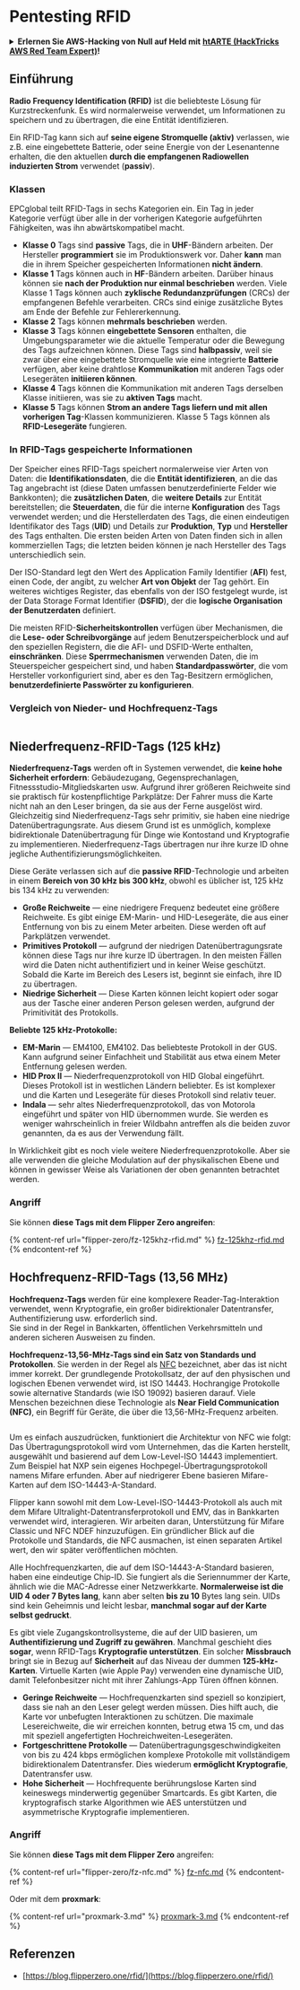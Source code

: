 # Pentesting RFID

<details>

<summary><strong>Erlernen Sie AWS-Hacking von Null auf Held mit</strong> <a href="https://training.hacktricks.xyz/courses/arte"><strong>htARTE (HackTricks AWS Red Team Expert)</strong></a><strong>!</strong></summary>

* Arbeiten Sie in einem **Cybersicherheitsunternehmen**? Möchten Sie Ihr **Unternehmen in HackTricks beworben sehen**? Oder möchten Sie Zugriff auf die **neueste Version des PEASS oder HackTricks im PDF-Format** haben? Überprüfen Sie die [**ABONNEMENTPLÄNE**](https://github.com/sponsors/carlospolop)!
* Entdecken Sie [**The PEASS Family**](https://opensea.io/collection/the-peass-family), unsere Sammlung exklusiver [**NFTs**](https://opensea.io/collection/the-peass-family)
* Holen Sie sich das [**offizielle PEASS & HackTricks-Merch**](https://peass.creator-spring.com)
* **Treten Sie der** [**💬**](https://emojipedia.org/speech-balloon/) **Discord-Gruppe** (https://discord.gg/hRep4RUj7f) bei oder der **Telegram-Gruppe** oder **folgen** Sie mir auf **Twitter** 🐦[**@carlospolopm**](https://twitter.com/hacktricks\_live)**.**
* **Teilen Sie Ihre Hacking-Tricks, indem Sie PRs an das** [**HackTricks-Repo**](https://github.com/carlospolop/hacktricks) **und das** [**HackTricks-Cloud-Repo**](https://github.com/carlospolop/hacktricks-cloud) **einreichen**.

</details>

## Einführung

**Radio Frequency Identification (RFID)** ist die beliebteste Lösung für Kurzstreckenfunk. Es wird normalerweise verwendet, um Informationen zu speichern und zu übertragen, die eine Entität identifizieren.

Ein RFID-Tag kann sich auf **seine eigene Stromquelle (aktiv)** verlassen, wie z.B. eine eingebettete Batterie, oder seine Energie von der Lesenantenne erhalten, die den aktuellen **durch die empfangenen Radiowellen induzierten Strom** verwendet (**passiv**).

### Klassen

EPCglobal teilt RFID-Tags in sechs Kategorien ein. Ein Tag in jeder Kategorie verfügt über alle in der vorherigen Kategorie aufgeführten Fähigkeiten, was ihn abwärtskompatibel macht.

* **Klasse 0** Tags sind **passive** Tags, die in **UHF**-Bändern arbeiten. Der Hersteller **programmiert** sie im Produktionswerk vor. Daher **kann** man die in ihrem Speicher gespeicherten Informationen **nicht ändern**.
* **Klasse 1** Tags können auch in **HF**-Bändern arbeiten. Darüber hinaus können sie **nach der Produktion nur einmal beschrieben** werden. Viele Klasse 1 Tags können auch **zyklische Redundanzprüfungen** (CRCs) der empfangenen Befehle verarbeiten. CRCs sind einige zusätzliche Bytes am Ende der Befehle zur Fehlererkennung.
* **Klasse 2** Tags können **mehrmals beschrieben** werden.
* **Klasse 3** Tags können **eingebettete Sensoren** enthalten, die Umgebungsparameter wie die aktuelle Temperatur oder die Bewegung des Tags aufzeichnen können. Diese Tags sind **halbpassiv**, weil sie zwar über eine eingebettete Stromquelle wie eine integrierte **Batterie** verfügen, aber keine drahtlose **Kommunikation** mit anderen Tags oder Lesegeräten **initiieren können**.
* **Klasse 4** Tags können die Kommunikation mit anderen Tags derselben Klasse initiieren, was sie zu **aktiven Tags** macht.
* **Klasse 5** Tags können **Strom an andere Tags liefern und mit allen vorherigen Tag**-Klassen kommunizieren. Klasse 5 Tags können als **RFID-Lesegeräte** fungieren.

### In RFID-Tags gespeicherte Informationen

Der Speicher eines RFID-Tags speichert normalerweise vier Arten von Daten: die **Identifikationsdaten**, die die **Entität identifizieren**, an die das Tag angebracht ist (diese Daten umfassen benutzerdefinierte Felder wie Bankkonten); die **zusätzlichen Daten**, die **weitere Details** zur Entität bereitstellen; die **Steuerdaten**, die für die interne **Konfiguration** des Tags verwendet werden; und die Herstellerdaten des Tags, die einen eindeutigen Identifikator des Tags (**UID**) und Details zur **Produktion**, **Typ** und **Hersteller** des Tags enthalten. Die ersten beiden Arten von Daten finden sich in allen kommerziellen Tags; die letzten beiden können je nach Hersteller des Tags unterschiedlich sein.

Der ISO-Standard legt den Wert des Application Family Identifier (**AFI**) fest, einen Code, der angibt, zu welcher **Art von Objekt** der Tag gehört. Ein weiteres wichtiges Register, das ebenfalls von der ISO festgelegt wurde, ist der Data Storage Format Identifier (**DSFID**), der die **logische Organisation der Benutzerdaten** definiert.

Die meisten RFID-**Sicherheitskontrollen** verfügen über Mechanismen, die die **Lese- oder Schreibvorgänge** auf jedem Benutzerspeicherblock und auf den speziellen Registern, die die AFI- und DSFID-Werte enthalten, **einschränken**. Diese **Sperrmechanismen** verwenden Daten, die im Steuerspeicher gespeichert sind, und haben **Standardpasswörter**, die vom Hersteller vorkonfiguriert sind, aber es den Tag-Besitzern ermöglichen, **benutzerdefinierte Passwörter zu konfigurieren**.

### Vergleich von Nieder- und Hochfrequenz-Tags

<figure><img src="../../.gitbook/assets/image (983).png" alt=""><figcaption></figcaption></figure>

## Niederfrequenz-RFID-Tags (125 kHz)

**Niederfrequenz-Tags** werden oft in Systemen verwendet, die **keine hohe Sicherheit erfordern**: Gebäudezugang, Gegensprechanlagen, Fitnessstudio-Mitgliedskarten usw. Aufgrund ihrer größeren Reichweite sind sie praktisch für kostenpflichtige Parkplätze: Der Fahrer muss die Karte nicht nah an den Leser bringen, da sie aus der Ferne ausgelöst wird. Gleichzeitig sind Niederfrequenz-Tags sehr primitiv, sie haben eine niedrige Datenübertragungsrate. Aus diesem Grund ist es unmöglich, komplexe bidirektionale Datenübertragung für Dinge wie Kontostand und Kryptografie zu implementieren. Niederfrequenz-Tags übertragen nur ihre kurze ID ohne jegliche Authentifizierungsmöglichkeiten.

Diese Geräte verlassen sich auf die **passive RFID**-Technologie und arbeiten in einem **Bereich von 30 kHz bis 300 kHz**, obwohl es üblicher ist, 125 kHz bis 134 kHz zu verwenden:

* **Große Reichweite** — eine niedrigere Frequenz bedeutet eine größere Reichweite. Es gibt einige EM-Marin- und HID-Lesegeräte, die aus einer Entfernung von bis zu einem Meter arbeiten. Diese werden oft auf Parkplätzen verwendet.
* **Primitives Protokoll** — aufgrund der niedrigen Datenübertragungsrate können diese Tags nur ihre kurze ID übertragen. In den meisten Fällen wird die Daten nicht authentifiziert und in keiner Weise geschützt. Sobald die Karte im Bereich des Lesers ist, beginnt sie einfach, ihre ID zu übertragen.
* **Niedrige Sicherheit** — Diese Karten können leicht kopiert oder sogar aus der Tasche einer anderen Person gelesen werden, aufgrund der Primitivität des Protokolls.

**Beliebte 125 kHz-Protokolle:**

* **EM-Marin** — EM4100, EM4102. Das beliebteste Protokoll in der GUS. Kann aufgrund seiner Einfachheit und Stabilität aus etwa einem Meter Entfernung gelesen werden.
* **HID Prox II** — Niederfrequenzprotokoll von HID Global eingeführt. Dieses Protokoll ist in westlichen Ländern beliebter. Es ist komplexer und die Karten und Lesegeräte für dieses Protokoll sind relativ teuer.
* **Indala** — sehr altes Niederfrequenzprotokoll, das von Motorola eingeführt und später von HID übernommen wurde. Sie werden es weniger wahrscheinlich in freier Wildbahn antreffen als die beiden zuvor genannten, da es aus der Verwendung fällt.

In Wirklichkeit gibt es noch viele weitere Niederfrequenzprotokolle. Aber sie alle verwenden die gleiche Modulation auf der physikalischen Ebene und können in gewisser Weise als Variationen der oben genannten betrachtet werden.

### Angriff

Sie können **diese Tags mit dem Flipper Zero angreifen**:

{% content-ref url="flipper-zero/fz-125khz-rfid.md" %}
[fz-125khz-rfid.md](flipper-zero/fz-125khz-rfid.md)
{% endcontent-ref %}
## Hochfrequenz-RFID-Tags (13,56 MHz)

**Hochfrequenz-Tags** werden für eine komplexere Reader-Tag-Interaktion verwendet, wenn Kryptografie, ein großer bidirektionaler Datentransfer, Authentifizierung usw. erforderlich sind.\
Sie sind in der Regel in Bankkarten, öffentlichen Verkehrsmitteln und anderen sicheren Ausweisen zu finden.

**Hochfrequenz-13,56-MHz-Tags sind ein Satz von Standards und Protokollen**. Sie werden in der Regel als [NFC](https://nfc-forum.org/what-is-nfc/about-the-technology/) bezeichnet, aber das ist nicht immer korrekt. Der grundlegende Protokollsatz, der auf den physischen und logischen Ebenen verwendet wird, ist ISO 14443. Hochrangige Protokolle sowie alternative Standards (wie ISO 19092) basieren darauf. Viele Menschen bezeichnen diese Technologie als **Near Field Communication (NFC)**, ein Begriff für Geräte, die über die 13,56-MHz-Frequenz arbeiten.

<figure><img src="../../.gitbook/assets/image (930).png" alt=""><figcaption></figcaption></figure>

Um es einfach auszudrücken, funktioniert die Architektur von NFC wie folgt: Das Übertragungsprotokoll wird vom Unternehmen, das die Karten herstellt, ausgewählt und basierend auf dem Low-Level-ISO 14443 implementiert. Zum Beispiel hat NXP sein eigenes Hochpegel-Übertragungsprotokoll namens Mifare erfunden. Aber auf niedrigerer Ebene basieren Mifare-Karten auf dem ISO-14443-A-Standard.

Flipper kann sowohl mit dem Low-Level-ISO-14443-Protokoll als auch mit dem Mifare Ultralight-Datentransferprotokoll und EMV, das in Bankkarten verwendet wird, interagieren. Wir arbeiten daran, Unterstützung für Mifare Classic und NFC NDEF hinzuzufügen. Ein gründlicher Blick auf die Protokolle und Standards, die NFC ausmachen, ist einen separaten Artikel wert, den wir später veröffentlichen möchten.

Alle Hochfrequenzkarten, die auf dem ISO-14443-A-Standard basieren, haben eine eindeutige Chip-ID. Sie fungiert als die Seriennummer der Karte, ähnlich wie die MAC-Adresse einer Netzwerkkarte. **Normalerweise ist die UID 4 oder 7 Bytes lang**, kann aber selten **bis zu 10** Bytes lang sein. UIDs sind kein Geheimnis und leicht lesbar, **manchmal sogar auf der Karte selbst gedruckt**.

Es gibt viele Zugangskontrollsysteme, die auf der UID basieren, um **Authentifizierung und Zugriff zu gewähren**. Manchmal geschieht dies **sogar**, wenn RFID-Tags **Kryptografie unterstützen**. Ein solcher **Missbrauch** bringt sie in Bezug auf **Sicherheit** auf das Niveau der dummen **125-kHz-Karten**. Virtuelle Karten (wie Apple Pay) verwenden eine dynamische UID, damit Telefonbesitzer nicht mit ihrer Zahlungs-App Türen öffnen können.

* **Geringe Reichweite** — Hochfrequenzkarten sind speziell so konzipiert, dass sie nah an den Leser gelegt werden müssen. Dies hilft auch, die Karte vor unbefugten Interaktionen zu schützen. Die maximale Lesereichweite, die wir erreichen konnten, betrug etwa 15 cm, und das mit speziell angefertigten Hochreichweiten-Lesegeräten.
* **Fortgeschrittene Protokolle** — Datenübertragungsgeschwindigkeiten von bis zu 424 kbps ermöglichen komplexe Protokolle mit vollständigem bidirektionalem Datentransfer. Dies wiederum **ermöglicht Kryptografie**, Datentransfer usw.
* **Hohe Sicherheit** — Hochfrequente berührungslose Karten sind keineswegs minderwertig gegenüber Smartcards. Es gibt Karten, die kryptografisch starke Algorithmen wie AES unterstützen und asymmetrische Kryptografie implementieren.

### Angriff

Sie können **diese Tags mit dem Flipper Zero** angreifen:

{% content-ref url="flipper-zero/fz-nfc.md" %}
[fz-nfc.md](flipper-zero/fz-nfc.md)
{% endcontent-ref %}

Oder mit dem **proxmark**:

{% content-ref url="proxmark-3.md" %}
[proxmark-3.md](proxmark-3.md)
{% endcontent-ref %}

## Referenzen

* [https://blog.flipperzero.one/rfid/](https://blog.flipperzero.one/rfid/)
